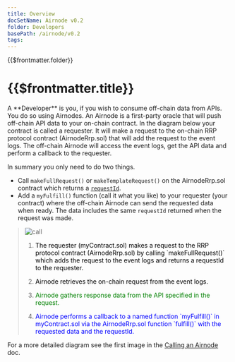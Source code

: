 ```yaml
---
title: Overview
docSetName: Airnode v0.2
folder: Developers
basePath: /airnode/v0.2
tags:
---
```


<TitleSpan>{{$frontmatter.folder}}</TitleSpan>

# {{$frontmatter.title}}

<VersionWarning/>
A **Developer** is you, if you wish to consume off-chain data from APIs. You do
so using Airnodes. An Airnode is a first-party oracle that will push off-chain
API data to your on-chain contract. In the diagram below your contract is called
a requester. It will make a request to the on-chain RRP protocol contract
(AirnodeRrp.sol) that will add the request to the event logs. The off-chain
Airnode will access the event logs, get the API data and perform a callback to
the requester.

In summary you only need to do two things.

- Call `makeFullRequest()` or `makeTemplateRequest()` on the AirnodeRrp.sol
  contract which returns a [`requestId`](../concepts/request.md#requestid).
- Add a `myFulfill()` function (call it what you like) to your requester (your
  contract) where the off-chain Airnode can send the requested data when ready.
  The data includes the same `requestId` returned when the request was made.

> ![call](../assets/images/developer-overview.png)
>
> 1.  <p class="diagram-line" style="color:black;">The requester (myContract.sol) makes a request to the RRP protocol contract (AirnodeRrp.sol) by calling `makeFullRequest()` which adds the request to the event logs and returns a requestId to the requester.</p>
> 2.  <p class="diagram-line" style="color:black;">Airnode retrieves the on-chain request from the event logs.</p>
> 3.  <p class="diagram-line" style="color:green;">Airnode gathers response data from the API specified in the request.</p>
> 4.  <p class="diagram-line" style="color:blue;">Airnode performs a callback to a named function `myFulfill()` in myContract.sol via the AirnodeRrp.sol function `fulfill()` with the requested data and the requestId.</p>

For a more detailed diagram see the first image in the
[Calling an Airnode](./call-an-airnode.md) doc.
